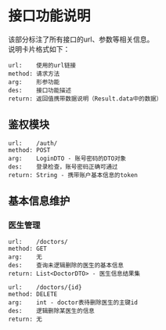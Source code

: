# 接口功能说明
该部分标注了所有接口的url、参数等相关信息。  
说明卡片格式如下：
```
url:    使用的url链接
method: 请求方法
arg:    形参功能
des:    接口功能描述
return: 返回值携带数据说明（Result.data中的数据）
```
## 鉴权模块
```
url:    /auth/
method: POST
arg:    LoginDTO - 账号密码的DTO对象
des:    登录检查，账号密码正确可通过
return: String - 携带账户基本信息的token
```
## 基本信息维护
### 医生管理
```
url:    /doctors/
method: GET
arg:    无
des:    查询未逻辑删除的医生的基本信息
return: List<DoctorDTO> - 医生信息结果集
```
```
url:    /doctors/{id}
method: DELETE
arg:    int - doctor表待删除医生的主键id
des:    逻辑删除某医生的信息
return: 无
```